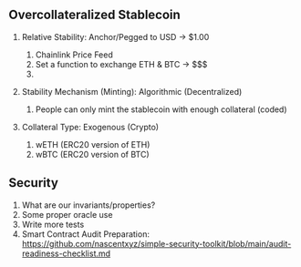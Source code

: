 ## Overcollateralized Stablecoin

1. Relative Stability: Anchor/Pegged to USD -> $1.00
   1. Chainlink Price Feed
   2. Set a function to exchange ETH & BTC -> $$$
   3. 
2. Stability Mechanism (Minting): Algorithmic (Decentralized)
   1. People can only mint the stablecoin with enough collateral (coded)
   
3. Collateral Type: Exogenous (Crypto)
   1. wETH (ERC20 version of ETH)
   2. wBTC (ERC20 version of BTC)

## Security
   1. What are our invariants/properties?
   2. Some proper oracle use 
   3. Write more tests
   4. Smart Contract Audit Preparation: https://github.com/nascentxyz/simple-security-toolkit/blob/main/audit-readiness-checklist.md